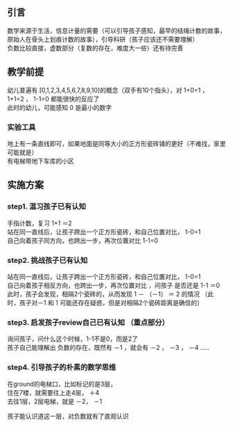 ## 引言 
数学来源于生活，信息计量的需要（可以引导孩子感知，最早的结绳计数的故事，原始人在骨头上划痕计数的故事），引导科研（孩子应该还不需要理解）   
负数比较直接，虚数部分（复数的存在，难度大一些）还有待完善 

## 教学前提
幼儿普遍有 [0,1,2,3,4,5,6,7,8,9,10]的概念（双手有10个指头），对 1+0=1 ， 1+1=2 ， 1-1=0 都能很快的反应了   
此时的幼儿，可能感知 0 是最小的数字    

### 实验工具
地上有一条直线即可，如果地面是同等大小的正方形瓷砖铺的更好（不难找，家里可能就是）    
有电梯带地下车库的小区   

## 实施方案
### step1. 温习孩子已有认知
手指计数，复习 1+1 ＝2   
站在同一直线后，让孩子跨出一个正方形瓷砖，和自己位置对比， 1-0=1   
自己向着孩子同方向，也跨出一步，再次位置对比 1-1=0
 
### step2. 挑战孩子已有认知
站在同一直线后，让孩子跨出一个正方形瓷砖，和自己位置对比， 1-0=1   
自己向着孩子相反方向，也跨出一步，再次位置对比 ，问孩子  是否还是 1-1 ＝0  
此时，孩子会发现，相隔2个瓷砖的，从而发现 1 － （－1） ＝ 2 的情况 （此时，孩子对－1 和 1 可能还存在疑惑，但是对相隔2个瓷砖距离是确信的）    

### step3. 启发孩子review自己已有认知 （重点部分）
询问孩子，问什么这个时候，1-1不是0，而是2了   
孩子自己能理解出 负数的存在，既然有 －1 ，就会有 －2 ， －3 ， －4   .....

### step4. 引导孩子的朴素的数学思维
在ground的电梯口，比如标记的是3层，   
住在7楼，就需要往上走4层， ＋4   
去往1层，2层电梯，就是 －2， －1       

孩子能认识道这一层，对负数就有了直观认识    
